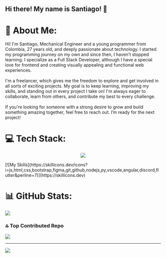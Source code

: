 ## Hi there! My name is Santiago! 👋

# 💫 About Me:
Hi! I'm Santiago, Mechanical Engineer and a young programmer from Colombia, 27 years old, and deeply passionate about technology. I started my programming journey on my own and since then, I haven’t stopped learning. I specialize as a Full Stack Developer, although I have a special love for frontend and creating visually appealing and functional web experiences.<br><br>I'm a freelancer, which gives me the freedom to explore and get involved in all sorts of exciting projects. My goal is to keep learning, improving my skills, and standing out in every project I take on! I'm always eager to collaborate, learn from others, and contribute my best to every challenge.<br><br>If you're looking for someone with a strong desire to grow and build something amazing together, feel free to reach out. I’m ready for the next project!


# 💻 Tech Stack:
<p align="center">
  <a href="https://skillicons.dev">
    <img src="https://skillicons.dev/icons?i=git,kubernetes,docker,c,vim](https://skillicons.dev/icons?i=js,html,css,bootstrap,figma,git,github,nodejs,py,vscode,angular,discord,flutter&perline=7" />
  </a>
</p>
[![My Skills](https://skillicons.dev/icons?i=js,html,css,bootstrap,figma,git,github,nodejs,py,vscode,angular,discord,flutter&perline=7)](https://skillicons.dev)

# 📊 GitHub Stats:

![](https://github-readme-stats.vercel.app/api/top-langs/?username=smarchena&theme=dark&hide_border=false&include_all_commits=false&count_private=false&layout=compact)

### 🔝 Top Contributed Repo
![](https://github-contributor-stats.vercel.app/api?username=smarchena&limit=5&theme=dark&combine_all_yearly_contributions=true)

---
[![](https://visitcount.itsvg.in/api?id=smarchena&icon=0&color=0)](https://visitcount.itsvg.in)

<!-- Proudly created with GPRM ( https://gprm.itsvg.in ) -->
